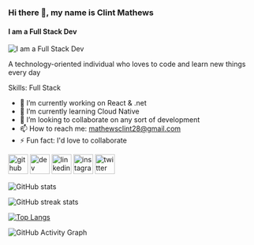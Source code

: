 ### Hi there 👋, my name is Clint Mathews
#### I am a Full Stack Dev
![I am a Full Stack Dev](https://www.linkedin.com/in/clint-mathews/)

A technology-oriented individual who loves to code and learn new things every day

Skills: Full Stack

- 🔭 I’m currently working on React & .net 
- 🌱 I’m currently learning Cloud Native  
- 👯 I’m looking to collaborate on any sort of development 
- 📫 How to reach me: mathewsclint28@gmail.com 
- ⚡ Fun fact: I'd love to collaborate 


[<img src='https://cdn.jsdelivr.net/npm/simple-icons@3.0.1/icons/github.svg' alt='github' height='40'>](https://github.com/Clint-Mathews)  [<img src='https://cdn.jsdelivr.net/npm/simple-icons@3.0.1/icons/dev-dot-to.svg' alt='dev' height='40'>](https://dev.to/clintmathews)  [<img src='https://cdn.jsdelivr.net/npm/simple-icons@3.0.1/icons/linkedin.svg' alt='linkedin' height='40'>](https://www.linkedin.com/in/clint-mathews/)  [<img src='https://cdn.jsdelivr.net/npm/simple-icons@3.0.1/icons/instagram.svg' alt='instagram' height='40'>](https://www.instagram.com/clint_mathews_/)  [<img src='https://cdn.jsdelivr.net/npm/simple-icons@3.0.1/icons/twitter.svg' alt='twitter' height='40'>](https://twitter.com/clint_mathews_)  

![GitHub stats](https://github-readme-stats.vercel.app/api?username=Clint-Mathews&show_icons=true&count_private=true)  

![GitHub streak stats](https://github-readme-streak-stats.herokuapp.com/?user=Clint-Mathews)  

[![Top Langs](https://github-readme-stats.vercel.app/api/top-langs/?username=Clint-Mathews)](https://github.com/anuraghazra/github-readme-stats)

![GitHub Activity Graph](https://activity-graph.herokuapp.com/graph?username=Clint-Mathews)  

